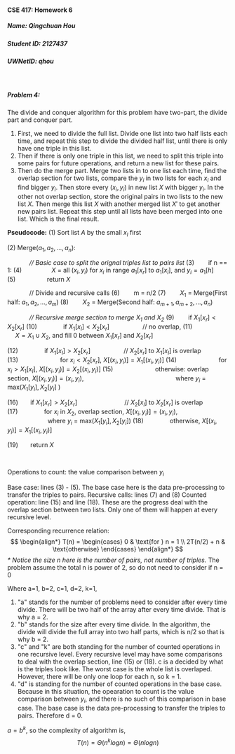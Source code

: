 #### CSE 417: Homework 6
##### Name: Qingchuan Hou
##### Student ID: 2127437
##### UWNetID: qhou

</br>

##### Problem 4:
The divide and conquer algorithm for this problem have two-part, the divide part and conquer part. 
1. First, we need to divide the full list. Divide one list into two half lists each time, and repeat this step to divide the divided half list, until there is only have one triple in this list.
2. Then if there is only one triple in this list, we need to split this triple into some pairs for future operations, and return a new list for these pairs.
3. Then do the merge part. Merge two lists in to one list each time, find the overlap section for two lists, compare the $y_i$ in two lists for each $x_i$ and find bigger $y_i$. Then store every $(x_i, y_i)$ in new list $X$ with bigger $y_i$. In the other not overlap section, store the original pairs in two lists to the new list $X$. Then merge this list $X$ with another merged list $X'$ to get another new pairs list. Repeat this step until all lists have been merged into one list. Which is the final result.

**Pseudocode:**
(1) Sort list $A$ by the small $x_l$ first

(2) Merge($a_1, a_2, ..., a_n$):

&emsp;&emsp; &emsp; *// Basic case to split the orignal triples list to pairs list*
(3)&emsp;&emsp; if n == 1:
(4)&emsp;&emsp; &emsp; &emsp; $X$ = all $(x_i, y_i)$ for $x_i$ in range $a_1[x_r]$ to $a_1[x_l]$, and $y_i = a_1[h]$
(5)&emsp; &emsp; &emsp; &emsp; return $X$

&emsp; &emsp;&emsp; // Divide and recursive calls
(6)&emsp;&emsp; m = n/2
(7)&emsp;&emsp; $X_1$ = Merge(First half: $a_1, a_2, ..., a_m$)
(8)&emsp;&emsp; $X_2$ = Merge(Second half: $a_{m+1}, a_{m+2}, ..., a_n$)

&emsp; &emsp;&emsp; *// Recursive merge section to merge $X_1$ and $X_2$*
(9)&emsp;&emsp; if $X_1[x_r] < X_2[x_r]$ 
(10)&emsp;&emsp; &emsp;&emsp;if $X_1[x_l] < X_2[x_r]$ &emsp; &emsp; &emsp; &emsp; // no overlap,
(11)&emsp;&emsp;&emsp;&emsp; &emsp; &emsp; $X = X_1 \cup X_2$, and fill 0 between $X_1[x_r]$ and $X_2[x_r]$ 

(12)&emsp;&emsp;&emsp;&emsp; if $X_1[x_l] > X_2[x_r]$ &emsp; &emsp; &emsp; &emsp; // $X_2[x_r]$ to $X_1[x_l]$ is overlap
(13)&emsp;&emsp;&emsp;&emsp; &emsp; &emsp; for $x_i < X_2[x_r]$, $X[(x_i, y_i)] = X_1[(x_i, y_i)]$
(14)&emsp;&emsp;&emsp;&emsp; &emsp; &emsp; for $x_i > X_1[x_l]$, $X[(x_i, y_i)] = X_2[(x_i, y_i)]$
(15)&emsp;&emsp;&emsp;&emsp; &emsp; &emsp; otherwise: overlap section, $X[(x_i, y_i)] = (x_i, y_i)$, 
&emsp;&emsp;&emsp;&emsp; &emsp; &emsp; &emsp;&emsp;&emsp;&emsp; &emsp; &emsp; &emsp;where $y_i$ = max($X_1[y_i],X_2[y_i]$ )

(16)&emsp;&emsp;if $X_1[x_r] > X_2[x_r]$ &emsp; &emsp; &emsp; &emsp; &emsp; &emsp;// $X_2[x_l]$ to $X_2[x_r]$ is overlap
(17)&emsp;&emsp;&emsp;&emsp; for $x_i$ in $X_2$, overlap section, $X[(x_i, y_i)] = (x_i, y_i)$, 
&emsp;&emsp;&emsp;&emsp; &emsp; &emsp; &emsp;&emsp;&emsp;&emsp; &emsp; &emsp;where $y_i$ = max($X_1[y_i],X_2[y_i]$)
(18)&emsp;&emsp;&emsp;&emsp; otherwise, $X[(x_i, y_i)] = X_1[(x_i, y_i)]$

(19)&emsp;&emsp;return $X$

</br>

Operations to count: the value comparison between $y_i$

Base case: lines (3) - (5). The base case here is the data pre-processing to transfer the triples to pairs.
Recursive calls: lines (7) and (8)
Counted operation: line (15) and line (18). These are the progress deal with the overlap section between two lists. Only one of them will happen at every recursive level.

Corresponding recurrence relation:
$$ 
\begin{align*}
    T(n) = 
    \begin{cases}
    0 & \text{for } n = 1 \\
    2T(n/2) + n & \text{otherwise} 
    \end{cases}
\end{align*} 
$$
*\* Notice the size $n$ here is the number of pairs, not number of triples.* 
The problem assume the total n is power of 2, so do not need to consider if n = 0

Where a=1, b=2, c=1, d=2, k=1,


1. "a" stands for the number of problems need to consider after every time divide. There will be two half of the array after every time divide. That is why a = 2.
2. "b" stands for the size after every time divide. In the algorithm, the divide will divide the full array into two half parts, which is n/2 so that is why b = 2.
3. "c" and "k" are both standing for the number of counted operations in one recursive level. Every recursive level may have some comparisons to deal with the overlap section, line (15) or (18). c is a decided by what is the triples look like. The worst case is the whole list is overlaped. However, there will be only one loop for each n, so k = 1. 
4. "d" is standing for the number of counted operations in the base case. Because in this situation, the opearation to count is the value comparison between $y_i$, and there is no such of this comparison in base case. The base case is the data pre-processing to transfer the triples to pairs. Therefore d = 0.

$a = b^k$, so the complexity of algorithm is,
$$T(n) = \Theta (n^klogn) = \Theta(nlogn)$$
